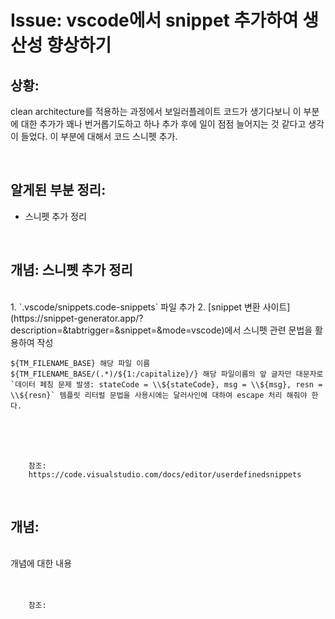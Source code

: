 <!--
author: Dailyscat
purpose: issue arrange
rules:
 (1) 헤더와 문단사이
    <br/>
    <br/>
 (2) 코드가 작성되는 부분은 >로 정리
 (3) 참조는 해당 내용 바로 아래
    <br/>
    <br/>
 (4) 명령어는 bold
 (5) 방안은 ## 안의 과정은 ###
-->

# Issue: vscode에서 snippet 추가하여 생산성 향상하기

## 상황:
clean architecture를 적용하는 과정에서 보일러플레이트 코드가 생기다보니
이 부분에 대한 추가가 꽤나 번거롭기도하고 하나 추가 후에 일이 점점 늘어지는 것 같다고 생각이 들었다.
이 부분에 대해서 코드 스니펫 추가.

<br/>

## 알게된 부분 정리:

- 스니펫 추가 정리

<br/>

## 개념: 스니펫 추가 정리

<br/>
  1. `.vscode/snippets.code-snippets` 파일 추가
  2.  [snippet 변환 사이트](https://snippet-generator.app/?description=&tabtrigger=&snippet=&mode=vscode)에서 스니펫 관련 문법을 활용하여 작성

  ```
  ${TM_FILENAME_BASE} 해당 파일 이름
  ${TM_FILENAME_BASE/(.*)/${1:/capitalize}/} 해당 파일이름의 앞 글자만 대문자로
  `데이터 페칭 문제 발생: stateCode = \\${stateCode}, msg = \\${msg}, resn = \\${resn}` 템플릿 리터럴 문법을 사용시에는 달러사인에 대하여 escape 처리 해줘야 한다.
  ```
<br/>
<br/>
<br/>

        참조:
        https://code.visualstudio.com/docs/editor/userdefinedsnippets

<br/>

## 개념:

<br/>
  개념에 대한 내용
<br/>
<br/>
<br/>

        참조:

<br/>
